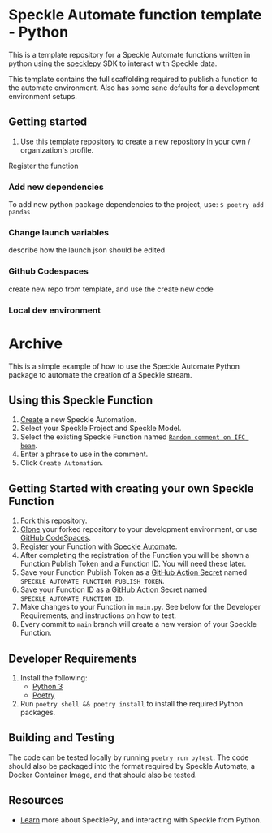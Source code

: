 # Speckle Automate function template - Python

This is a template repository for a Speckle Automate functions written in python
using the [specklepy](https://pypi.org/project/specklepy/) SDK to interact with Speckle data.

This template contains the full scaffolding required to publish a function to the automate environment.
Also has some sane defaults for a development environment setups.

## Getting started

1. Use this template repository to create a new repository in your own / organization's profile.

Register the function 

### Add new dependencies

To add new python package dependencies to the project, use:
`$ poetry add pandas`

### Change launch variables

describe how the launch.json should be edited

### Github Codespaces

create new repo from template, and use the create new code


### Local dev environment




# Archive

This is a simple example of how to use the Speckle Automate Python package to automate the creation of a Speckle stream.


## Using this Speckle Function

1. [Create](https://automate.speckle.dev/) a new Speckle Automation.
1. Select your Speckle Project and Speckle Model.
1. Select the existing Speckle Function named [`Random comment on IFC beam`](https://automate.speckle.dev/functions/e110be8fad).
1. Enter a phrase to use in the comment.
1. Click `Create Automation`.

## Getting Started with creating your own Speckle Function

1. [Fork](https://docs.github.com/en/get-started/quickstart/fork-a-repo) this repository.
1. [Clone](https://docs.github.com/en/get-started/quickstart/fork-a-repo#cloning-your-forked-repository) your forked repository to your development environment, or use [GitHub CodeSpaces](https://github.com/features/codespaces).
1. [Register](https://automate.speckle.dev/) your Function with [Speckle Automate](https://automate.speckle.dev/).
1. After completing the registration of the Function you will be shown a Function Publish Token and a Function ID. You will need these later.
1. Save your Function Publish Token as a [GitHub Action Secret](https://docs.github.com/en/actions/security-guides/encrypted-secrets#creating-encrypted-secrets-for-a-repository) named `SPECKLE_AUTOMATE_FUNCTION_PUBLISH_TOKEN`.
1. Save your Function ID as a [GitHub Action Secret](https://docs.github.com/en/actions/security-guides/encrypted-secrets#creating-encrypted-secrets-for-a-repository) named `SPECKLE_AUTOMATE_FUNCTION_ID`.
1. Make changes to your Function in `main.py`. See below for the Developer Requirements, and instructions on how to test.
1. Every commit to `main` branch will create a new version of your Speckle Function.

## Developer Requirements

1. Install the following:
    - [Python 3](https://www.python.org/downloads/)
    - [Poetry](https://python-poetry.org/docs/#installing-with-the-official-installer)
1. Run `poetry shell && poetry install` to install the required Python packages.

## Building and Testing

The code can be tested locally by running `poetry run pytest`.
The code should also be packaged into the format required by Speckle Automate, a Docker Container Image, and that should also be tested.

## Resources

- [Learn](https://speckle.guide/dev/python.html) more about SpecklePy, and interacting with Speckle from Python.
